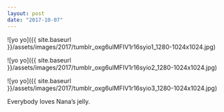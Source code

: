 ```yaml
---
layout: post
date: "2017-10-07"
---
```


![yo yo]({{ site.baseurl }}/assets/images/2017/tumblr_oxg6ulMFIV1r16syio1_1280-1024x1024.jpg)

![yo yo]({{ site.baseurl }}/assets/images/2017/tumblr_oxg6ulMFIV1r16syio2_1280-1024x1024.jpg)

![yo yo]({{ site.baseurl }}/assets/images/2017/tumblr_oxg6ulMFIV1r16syio3_1280-1024x1024.jpg)

Everybody loves Nana’s jelly.
